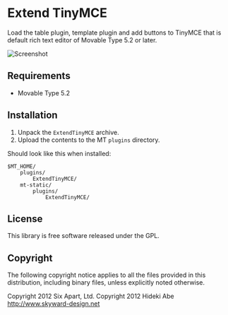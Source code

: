 # Extend TinyMCE

Load the table plugin, template plugin and add buttons to TinyMCE that is default rich text editor of Movable Type 5.2 or later.

![Screenshot](https://github.com/movabletype/mt-plugin-extend-tinymce/raw/master/artwork/screenshot.png)


## Requirements

* Movable Type 5.2


## Installation

1. Unpack the `ExtendTinyMCE` archive.
2. Upload the contents to the MT `plugins` directory.

Should look like this when installed:

    $MT_HOME/
        plugins/
            ExtendTinyMCE/
        mt-static/
            plugins/
                ExtendTinyMCE/
            

## License

This library is free software released under the GPL.
 
 
## Copyright

The following copyright notice applies to all the files provided in this
distribution, including binary files, unless explicitly noted otherwise.

Copyright 2012 Six Apart, Ltd.
Copyright 2012 Hideki Abe <http://www.skyward-design.net>